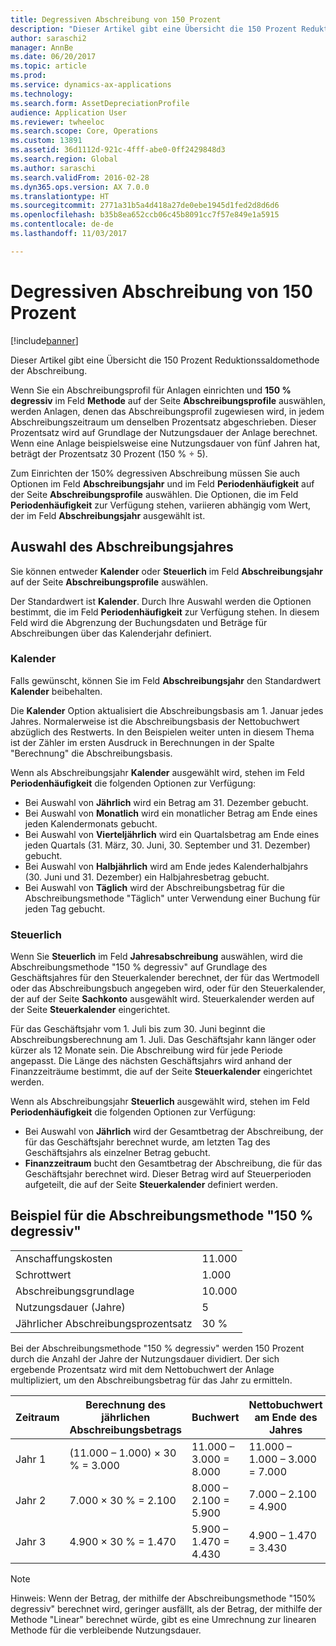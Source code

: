 ```yaml
---
title: Degressiven Abschreibung von 150 Prozent
description: "Dieser Artikel gibt eine Übersicht die 150 Prozent Reduktionssaldomethode der Abschreibung."
author: saraschi2
manager: AnnBe
ms.date: 06/20/2017
ms.topic: article
ms.prod: 
ms.service: dynamics-ax-applications
ms.technology: 
ms.search.form: AssetDepreciationProfile
audience: Application User
ms.reviewer: twheeloc
ms.search.scope: Core, Operations
ms.custom: 13891
ms.assetid: 36d1112d-921c-4fff-abe0-0ff2429848d3
ms.search.region: Global
ms.author: saraschi
ms.search.validFrom: 2016-02-28
ms.dyn365.ops.version: AX 7.0.0
ms.translationtype: HT
ms.sourcegitcommit: 2771a31b5a4d418a27de0ebe1945d1fed2d8d6d6
ms.openlocfilehash: b35b8ea652ccb06c45b8091cc7f57e849e1a5915
ms.contentlocale: de-de
ms.lasthandoff: 11/03/2017

---
```


# <a name="150-percent-reducing-balance-depreciation"></a>Degressiven Abschreibung von 150 Prozent

[!include[banner](../includes/banner.md)]


Dieser Artikel gibt eine Übersicht die 150 Prozent Reduktionssaldomethode der Abschreibung.

Wenn Sie ein Abschreibungsprofil für Anlagen einrichten und **150 % degressiv** im Feld **Methode** auf der Seite **Abschreibungsprofile** auswählen, werden Anlagen, denen das Abschreibungsprofil zugewiesen wird, in jedem Abschreibungszeitraum um denselben Prozentsatz abgeschrieben. Dieser Prozentsatz wird auf Grundlage der Nutzungsdauer der Anlage berechnet. Wenn eine Anlage beispielsweise eine Nutzungsdauer von fünf Jahren hat, beträgt der Prozentsatz 30 Prozent (150 % ÷ 5). 

Zum Einrichten der 150% degressiven Abschreibung müssen Sie auch Optionen im Feld **Abschreibungsjahr** und im Feld **Periodenhäufigkeit** auf der Seite **Abschreibungsprofile** auswählen. Die Optionen, die im Feld **Periodenhäufigkeit** zur Verfügung stehen, variieren abhängig vom Wert, der im Feld **Abschreibungsjahr** ausgewählt ist.

## <a name="selection-of-depreciation-year"></a>Auswahl des Abschreibungsjahres
Sie können entweder **Kalender** oder **Steuerlich** im Feld **Abschreibungsjahr** auf der Seite **Abschreibungsprofile** auswählen. 

Der Standardwert ist **Kalender**. Durch Ihre Auswahl werden die Optionen bestimmt, die im Feld **Periodenhäufigkeit** zur Verfügung stehen. In diesem Feld wird die Abgrenzung der Buchungsdaten und Beträge für Abschreibungen über das Kalenderjahr definiert.

### <a name="calendar"></a>Kalender

Falls gewünscht, können Sie im Feld **Abschreibungsjahr** den Standardwert **Kalender** beibehalten. 

Die **Kalender** Option aktualisiert die Abschreibungsbasis am 1. Januar jedes Jahres. Normalerweise ist die Abschreibungsbasis der Nettobuchwert abzüglich des Restwerts. In den Beispielen weiter unten in diesem Thema ist der Zähler im ersten Ausdruck in Berechnungen in der Spalte "Berechnung" die Abschreibungsbasis. 

Wenn als Abschreibungsjahr **Kalender** ausgewählt wird, stehen im Feld **Periodenhäufigkeit** die folgenden Optionen zur Verfügung:

-   Bei Auswahl von **Jährlich** wird ein Betrag am 31. Dezember gebucht.
-   Bei Auswahl von **Monatlich** wird ein monatlicher Betrag am Ende eines jeden Kalendermonats gebucht.
-   Bei Auswahl von **Vierteljährlich** wird ein Quartalsbetrag am Ende eines jeden Quartals (31. März, 30. Juni, 30. September und 31. Dezember) gebucht.
-   Bei Auswahl von **Halbjährlich** wird am Ende jedes Kalenderhalbjahrs (30. Juni und 31. Dezember) ein Halbjahresbetrag gebucht.
-   Bei Auswahl von **Täglich** wird der Abschreibungsbetrag für die Abschreibungsmethode "Täglich" unter Verwendung einer Buchung für jeden Tag gebucht.

### <a name="fiscal"></a>Steuerlich

Wenn Sie **Steuerlich** im Feld **Jahresabschreibung** auswählen, wird die Abschreibungsmethode "150 % degressiv" auf Grundlage des Geschäftsjahres für den Steuerkalender berechnet, der für das Wertmodell oder das Abschreibungsbuch angegeben wird, oder für den Steuerkalender, der auf der Seite **Sachkonto** ausgewählt wird. Steuerkalender werden auf der Seite **Steuerkalender** eingerichtet. 

Für das Geschäftsjahr vom 1. Juli bis zum 30. Juni beginnt die Abschreibungsberechnung am 1. Juli. Das Geschäftsjahr kann länger oder kürzer als 12 Monate sein. Die Abschreibung wird für jede Periode angepasst. Die Länge des nächsten Geschäftsjahrs wird anhand der Finanzzeiträume bestimmt, die auf der Seite **Steuerkalender** eingerichtet werden. 

Wenn als Abschreibungsjahr **Steuerlich** ausgewählt wird, stehen im Feld **Periodenhäufigkeit** die folgenden Optionen zur Verfügung:

-   Bei Auswahl von **Jährlich** wird der Gesamtbetrag der Abschreibung, der für das Geschäftsjahr berechnet wurde, am letzten Tag des Geschäftsjahrs als einzelner Betrag gebucht.
-   **Finanzzeitraum** bucht den Gesamtbetrag der Abschreibung, die für das Geschäftsjahr berechnet wird. Dieser Betrag wird auf Steuerperioden aufgeteilt, die auf der Seite **Steuerkalender** definiert werden.

## <a name="example-of-150-reducing-balance-depreciation"></a>Beispiel für die Abschreibungsmethode "150 % degressiv"
|                                |        |
|--------------------------------|--------|
| Anschaffungskosten               | 11.000 |
| Schrottwert                  | 1.000  |
| Abschreibungsgrundlage              | 10.000 |
| Nutzungsdauer (Jahre)             | 5      |
| Jährlicher Abschreibungsprozentsatz | 30 %    |

Bei der Abschreibungsmethode "150 % degressiv" werden 150 Prozent durch die Anzahl der Jahre der Nutzungsdauer dividiert. Der sich ergebende Prozentsatz wird mit dem Nettobuchwert der Anlage multipliziert, um den Abschreibungsbetrag für das Jahr zu ermitteln.

| Zeitraum | Berechnung des jährlichen Abschreibungsbetrags | Buchwert             | Nettobuchwert am Ende des Jahres |
|--------|-----------------------------------------------|------------------------|---------------------------------------|
| Jahr 1 | (11.000 – 1.000) × 30 % = 3.000                | 11.000 – 3.000 = 8.000 | 11.000 – 1.000 – 3.000 = 7.000        |
| Jahr 2 | 7.000 × 30 % = 2.100                           | 8.000 – 2.100 = 5.900  | 7.000 – 2.100 = 4.900                 |
| Jahr 3 | 4.900 × 30 % = 1.470                           | 5.900 – 1.470 = 4.430  | 4.900 – 1.470 = 3.430                 |

> [!NOTE]
> Hinweis: Wenn der Betrag, der mithilfe der Abschreibungsmethode "150% degressiv" berechnet wird, geringer ausfällt, als der Betrag, der mithilfe der Methode "Linear" berechnet würde, gibt es eine Umrechnung zur linearen Methode für die verbleibende Nutzungsdauer.




